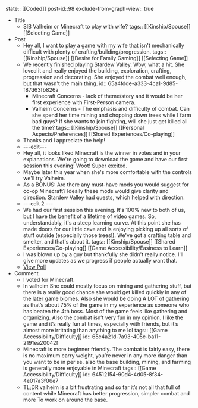 state:: [[Coded]]
post-id::98
exclude-from-graph-view:: true

- Title
	- SIB Valheim or Minecraft to play with wife?
	  tags:: [[Kinship/Spouse]] [[Selecting Game]]
- Post
	- Hey all, I want to play a game with my wife that isn't mechanically difficult with plenty of crafting/building/progression.
	  tags:: [[Kinship/Spouse]] [[Desire for Family Gaming]] [[Selecting Game]]
	- We recently finished playing Stardew Valley. Wow, what a hit. She loved it and really enjoyed the building, exploration, crafting, progression and decorating. She enjoyed the combat well enough, but that wasn't the main thing.
	  id:: 65a4fdde-a333-4ca1-9d85-f87d63fb826a
		- Minecraft Concerns - lack of theme/story and it would be her first experience with First-Person camera.
		- Valheim Concerns - The emphasis and difficulty of combat. Can she spend her time mining and chopping down trees while I farm bad guys? If she wants to join fighting, will she just get killed all the time?
		  tags:: [[Kinship/Spouse]] [[Personal Aspects/Preferences]] [[Shared Experiences/Co-playing]]
	- Thanks and I appreciate the help!
	- \---edit---
	- Hey all, it looks liked Minecraft is the winner in votes and in your explanations. We're going to download the game and have our first session this evening! Woot! Super excited.
	- Maybe later this year when she's more comfortable with the controls we'll try Valheim.
	- As a BONUS: Are there any must-have mods you would suggest for co-op Minecraft? Ideally these mods would give clarity and direction. Stardew Valley had quests, which helped with direction.
	- \---edit 2 ---
	- We had our first session this evening. It's 100% new to both of us, but I have the benefit of a lifetime of video games. So, understandably, it's a steep learning curve. At this point she has made doors for our little cave and is enjoying picking up all sorts of stuff outside (especially those trees!). We've got a crafting table and smelter, and that's about it.
	  tags:: [[Kinship/Spouse]] [[Shared Experiences/Co-playing]] [[Game Accessibility/Easiness to Learn]]
	- I was blown up by a guy but thankfully she didn't really notice. I'll give more updates as we progress if people actually want that.
	- [View Poll](https://www.reddit.com/poll/m5epj8)
- Comment
	- I voted for Minecraft.
	- In valheim She could mostly focus on mining and gathering stuff, but there is a really good chance she would get killed quickly in any of the later game biomes. Also she would be doing A LOT of gathering as that’s about 75% of the game in my experience as someone who has beaten the 4th boss. Most of the game feels like gathering and organizing. Also the combat isn’t very fun in my opinion. I like the game and it’s really fun at times, especially with friends, but it’s almost more irritating than anything to me lol
	  tags:: [[Game Accessibility/Difficulty]]
	  id:: 65c4a21d-7a93-405c-ba11-2191ea20042f
	- Minecraft is more beginner friendly. The combat is fairly easy, there is no maximum carry weight, you’re never in any more danger than you want to be in per se. also the base building, mining, and farming is generally more enjoyable in Minecraft
	  tags:: [[Game Accessibility/Difficulty]]
	  id:: 64512154-90d4-4d05-8f34-4e017a3f06e7
	- TL;DR valheim is a bit frustrating and so far it’s not all that full of content while Minecraft has better progression, simpler combat and more To work on around the base.